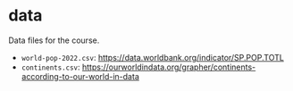 # data

Data files for the course.

- `world-pop-2022.csv`: https://data.worldbank.org/indicator/SP.POP.TOTL
- `continents.csv`: https://ourworldindata.org/grapher/continents-according-to-our-world-in-data
